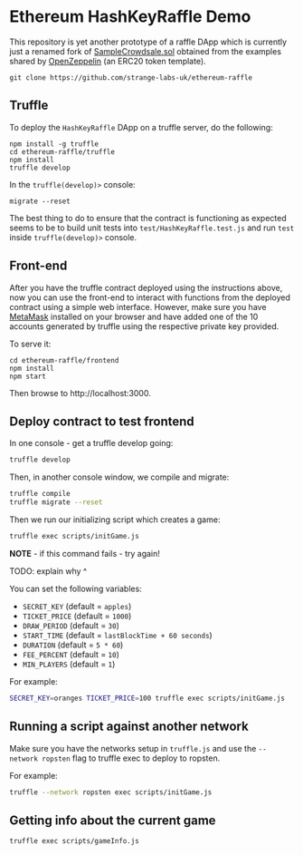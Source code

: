 # Ethereum HashKeyRaffle Demo

This repository is yet another prototype of a raffle DApp which is currently just a renamed fork of [SampleCrowdsale.sol](https://github.com/OpenZeppelin/zeppelin-solidity/blob/master/contracts/examples/SampleCrowdsale.sol) obtained from the examples shared by [OpenZeppelin](https://github.com/OpenZeppelin/zeppelin-solidity) (an ERC20 token template).

    git clone https://github.com/strange-labs-uk/ethereum-raffle

## Truffle

To deploy the `HashKeyRaffle` DApp on a truffle server, do the following:

    npm install -g truffle
    cd ethereum-raffle/truffle
    npm install
    truffle develop

In the `truffle(develop)>` console:

    migrate --reset

The best thing to do to ensure that the contract is functioning as expected seems to be to build unit tests into `test/HashKeyRaffle.test.js` and run `test` inside `truffle(develop)>` console.

## Front-end

After you have the truffle contract deployed using the instructions above, now you can use the front-end to interact with functions from the deployed contract using a simple web interface. However, make sure you have [MetaMask](https://metamask.io) installed on your browser and have added one of the 10 accounts generated by truffle using the respective private key provided.

To serve it:

    cd ethereum-raffle/frontend
    npm install
    npm start

Then browse to http://localhost:3000.

## Deploy contract to test frontend

In one console - get a truffle develop going:

```bash
truffle develop
```

Then, in another console window, we compile and migrate:

```bash
truffle compile
truffle migrate --reset
```

Then we run our initializing script which creates a game:

```bash
truffle exec scripts/initGame.js
```

**NOTE** - if this command fails - try again!

TODO: explain why ^

You can set the following variables:

 * `SECRET_KEY` (default = `apples`)
 * `TICKET_PRICE` (default = `1000`)
 * `DRAW_PERIOD` (default = `30`)
 * `START_TIME` (default = `lastBlockTime + 60 seconds`)
 * `DURATION` (default = `5 * 60`)
 * `FEE_PERCENT` (default = `10`)
 * `MIN_PLAYERS` (default = `1`)

For example:

```bash
SECRET_KEY=oranges TICKET_PRICE=100 truffle exec scripts/initGame.js
```

## Running a script against another network

Make sure you have the networks setup in `truffle.js` and use the `--network ropsten` flag to truffle exec to deploy to ropsten.

For example:

```bash
truffle --network ropsten exec scripts/initGame.js
```

## Getting info about the current game

```bash
truffle exec scripts/gameInfo.js
```





